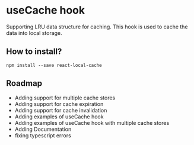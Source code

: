 # useCache hook

Supporting LRU data structure for caching. This hook is used to cache the data into local storage.

## How to install?

    npm install --save react-local-cache

## Roadmap

- Adding support for multiple cache stores
- Adding support for cache expiration
- Adding support for cache invalidation
- Adding examples of useCache hook
- Adding examples of useCache hook with multiple cache stores
- Adding Documentation
- fixing typescript errors